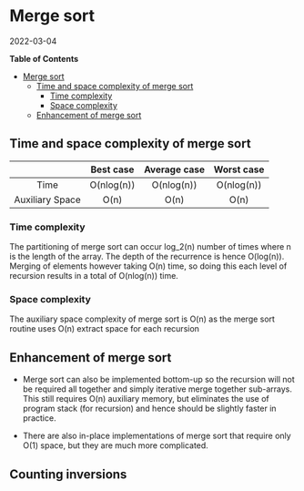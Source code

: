 # Merge sort
2022-03-04
<!-- markdown-toc start - Don't edit this section. Run M-x markdown-toc-refresh-toc -->
**Table of Contents**

- [Merge sort](#merge-sort)
    - [Time and space complexity of merge sort](#time-and-space-complexity-of-merge-sort)
        - [Time complexity](#time-complexity)
        - [Space complexity](#space-complexity)
    - [Enhancement of merge sort](#enhancement-of-merge-sort)

<!-- markdown-toc end -->


## Time and space complexity of merge sort
|                 | Best case  | Average case | Worst case |
|:---------------:|:----------:|:------------:|:----------:|
| Time            | O(nlog(n)) | O(nlog(n))   | O(nlog(n)) |
| Auxiliary Space | O(n)       | O(n)         | O(n)       |

### Time complexity
The partitioning of merge sort can occur log_2(n) number of times where n is the length of the array. The depth of the recurrence is hence O(log(n)). Merging of elements however taking O(n) time, so doing this each level of recursion results in a total of O(nlog(n)) time.

### Space complexity
The auxiliary space complexity of merge sort is O(n) as the merge sort routine uses O(n) extract space for each recursion

## Enhancement of merge sort
* Merge sort can also be implemented bottom-up so the recursion will not be required all together and simply iterative merge together sub-arrays. This still requires O(n) auxiliary memory, but eliminates the use of program stack (for recursion) and hence should be slightly faster in practice.

* There are also in-place implementations of merge sort that require only O(1) space, but they are much more complicated.

## Counting inversions
